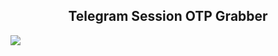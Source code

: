<h2 align="center">Telegram Session OTP Grabber</h2>
<img src="https://i.postimg.cc/4yrWSh4c/image.png"</img>
